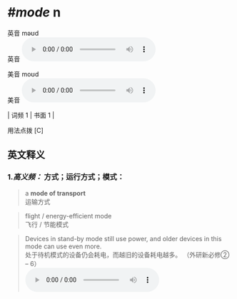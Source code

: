 # ***\#mode*** n
英音 məʊd  
英音
<audio src="./media/mode1.aac" controls="controls"></audio>

美音 moʊd  
美音
<audio src="./media/mode-2.aac" controls="controls"></audio>



| 词频 1 | 书面 1 |  

用法点拨  [C]

英文释义
---
### 1.*高义频：* **方式；运行方式；模式：**  

 > a **mode of transport**  
 > 运输方式    

 > flight / energy-efficient mode  
 > 飞行 / 节能模式    

 > Devices in stand-by mode still use power, and older devices in this mode can use even more.  
 > 处于待机模式的设备仍会耗电，而越旧的设备耗电越多。  （外研新必修② – 6）  
<audio src="./media/Devices in stand-by mode still use power, and older devices in this mode can use even more2_AAC.aac" controls="controls"></audio>


